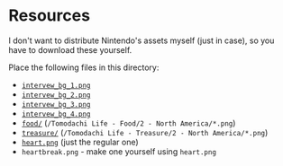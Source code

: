 # Resources

I don't want to distribute Nintendo's assets myself (just in case), so you have to download these yourself.

Place the following files in this directory:
- [`intervew_bg_1.png`](https://www.spriters-resource.com/3ds/tomodachilife/sheet/148879/)
- [`intervew_bg_2.png`](https://www.spriters-resource.com/3ds/tomodachilife/sheet/148879/)
- [`intervew_bg_3.png`](https://www.spriters-resource.com/3ds/tomodachilife/sheet/148879/)
- [`intervew_bg_4.png`](https://www.spriters-resource.com/3ds/tomodachilife/sheet/148879/)
- [`food/`](https://www.spriters-resource.com/3ds/tomodachilife/sheet/63301/) (`/Tomodachi Life - Food/2 - North America/*.png`)
- [`treasure/`](https://www.spriters-resource.com/3ds/tomodachilife/sheet/63345/) (`/Tomodachi Life - Treasure/2 - North America/*.png`)
- [`heart.png`](https://www.spriters-resource.com/3ds/tomodachilife/sheet/152001/) (just the regular one)
- `heartbreak.png` - make one yourself using `heart.png`